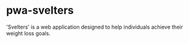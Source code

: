 # pwa-svelters
'Svelters' is a web application designed to help individuals achieve their weight loss goals.
